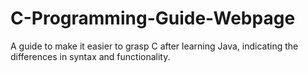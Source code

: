 # C-Programming-Guide-Webpage
A guide to make it easier to grasp C after learning Java, indicating the differences in syntax and functionality.
